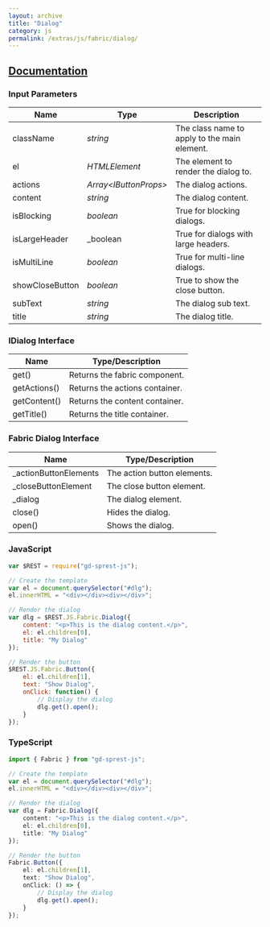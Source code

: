 ```yaml
---
layout: archive
title: "Dialog"
category: js
permalink: /extras/js/fabric/dialog/
---
```

## [Documentation](https://dev.office.com/fabric-js/Components/Dialog/Dialog.html)

### Input Parameters

| Name | Type | Description |
| --- | --- | --- |
| className | _string_ | The class name to apply to the main element. |
| el | _HTMLElement_ | The element to render the dialog to. |
| actions | _Array&lt;IButtonProps&gt;_ | The dialog actions. |
| content | _string_ |  The dialog content. |
| isBlocking | _boolean_ |  True for blocking dialogs. |
| isLargeHeader | _boolean |  True for dialogs with large headers. |
| isMultiLine | _boolean_ |  True for multi-line dialogs. |
| showCloseButton | _boolean_ |  True to show the close button. |
| subText | _string_ |  The dialog sub text. |
| title | _string_ |  The dialog title. |

### IDialog Interface

| Name | Type/Description |
| --- | --- |
| get() | Returns the fabric component. |
| getActions() | Returns the actions container. |
| getContent() | Returns the content container. |
| getTitle() | Returns the title container. |

### Fabric Dialog Interface

| Name | Type/Description |
| --- | --- |
| \_actionButtonElements | The action button elements. |
| \_closeButtonElement | The close button element. |
| \_dialog | The dialog element. |
| close() | Hides the dialog. |
| open() | Shows the dialog. |

### JavaScript

```js
var $REST = require("gd-sprest-js");

// Create the template
var el = document.querySelector("#dlg");
el.innerHTML = "<div></div><div></div>";

// Render the dialog
var dlg = $REST.JS.Fabric.Dialog({
    content: "<p>This is the dialog content.</p>",
    el: el.children[0],
    title: "My Dialog"
});

// Render the button
$REST.JS.Fabric.Button({
    el: el.children[1],
    text: "Show Dialog",
    onClick: function() {
        // Display the dialog
        dlg.get().open();
    }
});
```

### TypeScript

```ts
import { Fabric } from "gd-sprest-js";

// Create the template
var el = document.querySelector("#dlg");
el.innerHTML = "<div></div><div></div>";

// Render the dialog
var dlg = Fabric.Dialog({
    content: "<p>This is the dialog content.</p>",
    el: el.children[0],
    title: "My Dialog"
});

// Render the button
Fabric.Button({
    el: el.children[1],
    text: "Show Dialog",
    onClick: () => {
        // Display the dialog
        dlg.get().open();
    }
});
```